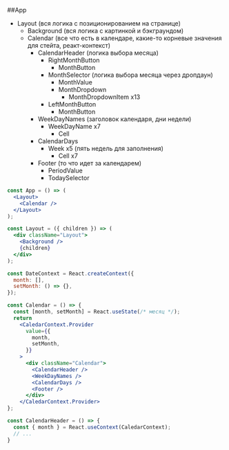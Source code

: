 ##App

- Layout (вся логика с позиционированием на странице)
  - Background (вся логика с картинкой и бэкграундом)
  - Calendar (все что есть в календаре, какие-то корневые значения для стейта, реакт-контекст)
    - CalendarHeader (логика выбора месяца)
      - RightMonthButton
        - MonthButton
      - MonthSelector (логика выбора месяца через дропдаун)
        - MonthValue
        - MonthDropdown
          - MonthDropdownItem x13
      - LeftMonthButton
        - MonthButton
    - WeekDayNames (заголовок календаря, дни недели)
      - WeekDayName x7
        - Cell
    - CalendarDays
      - Week x5 (пять недель для заполнения)
        - Cell x7
    - Footer (то что идет за календарем)
      - PeriodValue
      - TodaySelector

``` jsx
const App = () => (
  <Layout>
    <Calendar />
  </Layout>
);

const Layout = ({ children }) => (
  <div className="Layout">
    <Background />
    {children}
  </div>
);

const DateContext = React.createContext({
  month: [],
  setMonth: () => {},
});

const Calendar = () => {
  const [month, setMonth] = React.useState(/* месяц */);
  return
    <CaledarContext.Provider
      value={{
        month,
        setMonth,
      }}
    >
      <div className="Calendar">
        <CalendarHeader />
        <WeekDayNames />
        <CalendarDays />
        <Footer />
      </div>
    </CaledarContext.Provider>
};

const CalendarHeader = () => {
  const { month } = React.useContext(CaledarContext);
  // ...
}
```

